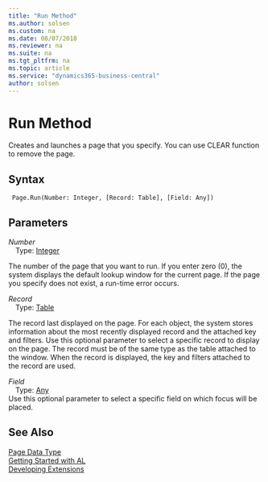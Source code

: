 ```yaml
---
title: "Run Method"
ms.author: solsen
ms.custom: na
ms.date: 08/07/2018
ms.reviewer: na
ms.suite: na
ms.tgt_pltfrm: na
ms.topic: article
ms.service: "dynamics365-business-central"
author: solsen
---
```

[//]: # (START>DO_NOT_EDIT)
[//]: # (IMPORTANT:Do not edit any of the content between here and the END>DO_NOT_EDIT.)
[//]: # (Any modifications should be made in the .resx files in the ModernDev repo.)
# Run Method
Creates and launches a page that you specify. You can use CLEAR function to remove the page.

## Syntax
```
 Page.Run(Number: Integer, [Record: Table], [Field: Any])
```
## Parameters
*Number*  
&emsp;Type: [Integer](integer-data-type.md)  

The number of the page that you want to run. If you enter zero (0), the system displays the default lookup window for the current page.
If the page you specify does not exist, a run-time error occurs.
            
*Record*  
&emsp;Type: [Table](table-data-type.md)  

The record last displayed on the page. For each object, the system stores information about the most recently displayed record and the attached key and filters.
Use this optional parameter to select a specific record to display on the page. The record must be of the same type as the table attached to the window. When the record is displayed, the key and filters attached to the record are used.
            
*Field*  
&emsp;Type: [Any](any-data-type.md)  
Use this optional parameter to select a specific field on which focus will be placed.  



[//]: # (IMPORTANT: END>DO_NOT_EDIT)
## See Also
[Page Data Type](page-data-type.md)  
[Getting Started with AL](../devenv-get-started.md)  
[Developing Extensions](../devenv-dev-overview.md)